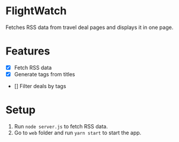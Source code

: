 # FlightWatch
Fetches RSS data from travel deal pages and displays it in one page.

# Features
- [x] Fetch RSS data
- [x] Generate tags from titles
- [] Filter deals by tags

# Setup
1. Run `node server.js` to fetch RSS data.
2. Go to `web` folder and run `yarn start` to start the app.
